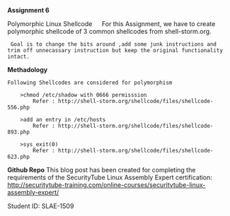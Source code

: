 **Assignment 6**

 Polymorphic Linux Shellcode
 
	 For this Assignment, we have to create polymorphic shellcode of   3 common shellcodes from shell-storm.org.

	 Goal is to change the bits around ,add some junk instructions and trim off unnecassary instruction but keep the original functionality intact.


**Methadology**


	Following Shellcodes are considered for polymorphism

		>chmod /etc/shadow with 0666 permisssion
			Refer : http://shell-storm.org/shellcode/files/shellcode-556.php

		>add an entry in /etc/hosts
			Refer : http://shell-storm.org/shellcode/files/shellcode-893.php

		>sys_exit(0)
			Refer : http://shell-storm.org/shellcode/files/shellcode-623.php


**Github Repo**
This blog post has been created for completing the requirements of the SecurityTube Linux Assembly Expert certification: http://securitytube-training.com/online-courses/securitytube-linux-assembly-expert/

Student ID: SLAE-1509